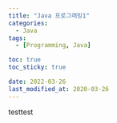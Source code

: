 ```yaml
---
title: "Java 프로그래밍1"
categories:
  - Java
tags:
  - [Programming, Java]

toc: true
toc_sticky: true

date: 2022-03-26
last_modified_at: 2020-03-26
---
```


testtest


